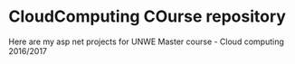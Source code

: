 # CloudComputing COurse repository 

Here are my asp net projects for UNWE Master course - Cloud computing 2016/2017

